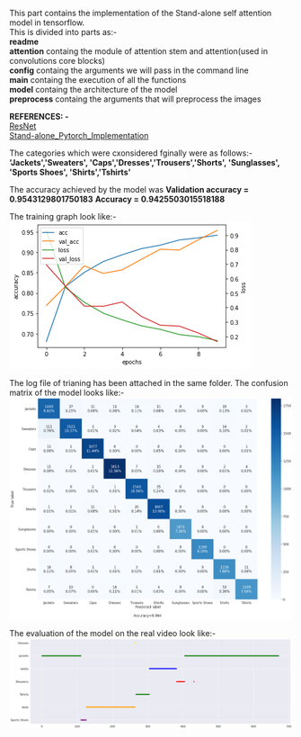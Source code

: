 This part contains the implementation of the Stand-alone self attention model in tensorflow.        
This is divided into parts as:-         
**readme**           
**attention** containg the module of attention stem and attention(used in convolutions core blocks)           
**config** containg the arguments we will pass in the command line           
**main** containg the execution of all the functions      
**model** containg the architecture of the model         
**preprocess** containg the arguments that will preprocess the images

**REFERENCES: -**       
[ResNet](https://github.com/suvoooo/Learn-TensorFlow/blob/master/resnet/Implement_Resnet_TensorFlow.ipynb)          
[Stand-alone_Pytorch_Implementation](https://github.com/leaderj1001/Stand-Alone-Self-Attention)

The categories which were cxonsidered fginally were as follows:- 
**'Jackets','Sweaters', 'Caps','Dresses','Trousers','Shorts', 'Sunglasses', 'Sports Shoes', 'Shirts','Tshirts'**

The accuracy achieved by the model was 
**Validation accuracy = 0.9543129801750183**
**Accuracy = 0.9425503015518188**

The training graph look like:-
![Training Graph](training.png)

The log file of trianing has been attached in the same folder. The confusion matrix of the model looks like:-   
![Confusion Matrix](confusion_matrix.png)

The evaluation of the model on the real video look like:- 
![Evaluation](Evaluation.png)